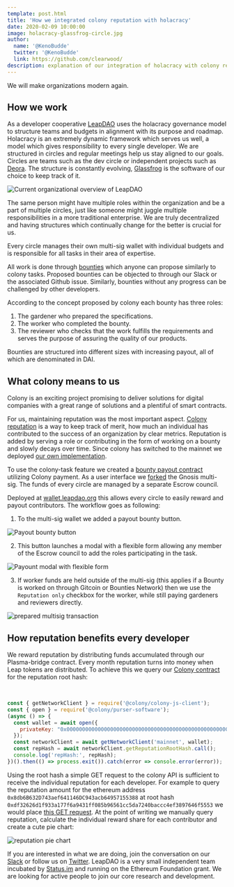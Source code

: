 ```yaml
---
template: post.html
title: 'How we integrated colony reputation with holacracy'
date: 2020-02-09 10:00:00
image: holacracy-glassfrog-circle.jpg
author:
  name: '@KenoBudde'
  twitter: '@KenoBudde'
  link: https://github.com/clearwood/
description: explanation of our integration of holacracy with colony reputation.
---
```


We will make organizations modern again.

## How we work

As a developer cooperative [LeapDAO](https://leapdao.org "LeapDAO's website") uses the holacracy governance model to structure teams and budgets in alignment with its purpose and roadmap.
Holacracy is an extremely dynamic framework which serves us well, a model which gives responsibility to every single developer. We are structured in circles and regular meetings help us stay aligned to our goals. Circles are teams such as the dev circle or independent projects such as [Deora](https://www.deora.earth/). The structure is constantly evolving, [Glassfrog](https://app.glassfrog.com/organizations/14849/orgnav/roles/10883348) is the software of our choice to keep track of it.

<img src="/img/blog/holacracy-glassfrog-circle.jpg" alt="Current organizational overview of LeapDAO">

The same person might have multiple roles within the organization and be a part of multiple circles, just like someone might juggle multiple responsibilities in a more traditional enterprise. We are truly decentralized and having structures which continually change for the better is crucial for us.

Every circle manages their own multi-sig wallet with individual budgets and is responsible for all tasks in their area of expertise.

All work is done through [bounties](https://app.glassfrog.com/organizations/14849/orgnav/policies/10912780 "Bounty policy") which anyone can propose similarly to colony tasks. Proposed bounties can be objected to through our Slack or the associated Github issue. Similarly, bounties without any progress can be challenged by other developers.

According to the concept proposed by colony each bounty has three roles:

1. The gardener who prepared the specifications.
2. The worker who completed the bounty.
3. The reviewer who checks that the work fulfills the requirements and serves the purpose of assuring the quality of our products.

Bounties are structured into different sizes with increasing payout, all of which are denominated in DAI.

## What colony means to us

Colony is an exciting project promising to deliver solutions for digital companies with a great range of solutions and a plentiful of smart contracts.

For us, maintaining reputation was the most important aspect. [Colony reputation](https://blog.colony.io/the-colony-reputation-system-5616293c3949/) is a way to keep track of merit, how much an individual has contributed to the success of an organization by clear metrics. Reputation is added by serving a role or contributing in the form of working on a bounty and slowly decays over time. Since colony has switched to the mainnet we deployed [our own implementation](https://github.com/leapdao/leap-contracts/blob/master/contracts/misc/IColony.sol).

To use the colony-task feature we created a [bounty payout contract](https://github.com/leapdao/leap-contracts/blob/master/contracts/misc/BountyPayout.sol) utilizing Colony payment. As a user interface we [forked](https://github.com/leapdao/MultiSigWallet) the Gnosis multi-sig. The funds of every circle are managed by a separate Escrow council.

Deployed at [wallet.leapdao.org](https://wallet.leapdao.org/) this allows every circle to easily reward and payout contributors. The workflow goes as following:

1. To the multi-sig wallet we added a payout bounty button.

<img src="/img/blog/payout-bounty.png" alt="Payout bounty button">

2. This button launches a modal with a flexible form allowing any member of the Escrow council to add the roles participating in the task.

<img src="/img/blog/payout-bounty-modal.png" alt="Payount modal with flexible form">

3. If worker funds are held outside of the multi-sig (this applies if a Bounty is worked on through Gitcoin or Bounties Network) then we use the `Reputation only` checkbox for the worker, while still paying gardeners and reviewers directly.

<img src="/img/blog/multisig-transaction-prepared.png" alt="prepared multisig transaction">

## How reputation benefits every developer

We reward reputation by distributing funds accumulated through our Plasma-bridge contract. Every month reputation turns into money when Leap tokens are distributed. To achieve this we query our [Colony contract](https://etherscan.io/address/0x24f861f8356fa8d18b6adea07ac59719f42012b1) for the reputation root hash:  

<br>

```javascript
const { getNetworkClient } = require('@colony/colony-js-client');
const { open } = require('@colony/purser-software');
(async () => {
  const wallet = await open({
    privateKey: "0x0000000000000000000000000000000000000000000000000000000000000001",
  });
  const networkClient = await getNetworkClient('mainnet', wallet);
  const repHash = await networkClient.getReputationRootHash.call();
  console.log('repHash:', repHash);
})().then(() => process.exit()).catch(error => console.error(error));
```

Using the root hash a simple GET request to the colony API  is sufficient to receive the individual reputation for each developer. For example to query the reputation amount for the ethereum address `0x8db6B632D743aef641146DC943acb64957155388` at root hash `0xdf32626d1f933a177f6a9431ff085b96561cc5da7240baccc4ef3897646f5553` we would place [this  GET request](https://colony.io/reputation/mainnet/0xdf32626d1f933a177f6a9431ff085b96561cc5da7240baccc4ef3897646f5553/0x24f861f8356fa8d18b6adea07ac59719f42012b1/88/0x8db6B632D743aef641146DC943acb64957155388). At the point of writing we manually query reputation, calculate the individual reward share for each contributor and create a cute pie chart:

<img src="/img/blog/cute-pie.png" alt="reputation pie chart">

If you are interested in what we are doing, join the conversation on our [Slack](http://join.leapdao.org) or follow us on [Twitter](https://twitter.com/leapdao). LeapDAO is a very small independent team incubated by [Status.im](https://incubate.status.im/projects/) and running on the Ethereum Foundation grant. We are looking for active people to join our core research and development.
